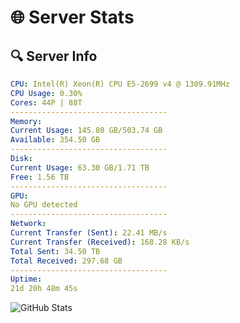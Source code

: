 # 🌐 Server Stats
## 🔍 Server Info
```yaml
CPU: Intel(R) Xeon(R) CPU E5-2699 v4 @ 1309.91MHz
CPU Usage: 0.30%
Cores: 44P | 88T
-----------------------------------
Memory:
Current Usage: 145.80 GB/503.74 GB
Available: 354.50 GB
-----------------------------------
Disk:
Current Usage: 63.30 GB/1.71 TB
Free: 1.56 TB
-----------------------------------
GPU:
No GPU detected
-----------------------------------
Network:
Current Transfer (Sent): 22.41 MB/s
Current Transfer (Received): 168.28 KB/s
Total Sent: 34.50 TB
Total Received: 297.68 GB
-----------------------------------
Uptime:
21d 20h 48m 45s
```
![GitHub Stats](https://img.shields.io/badge/Updated-2025-03-29_18:11:34-blue)